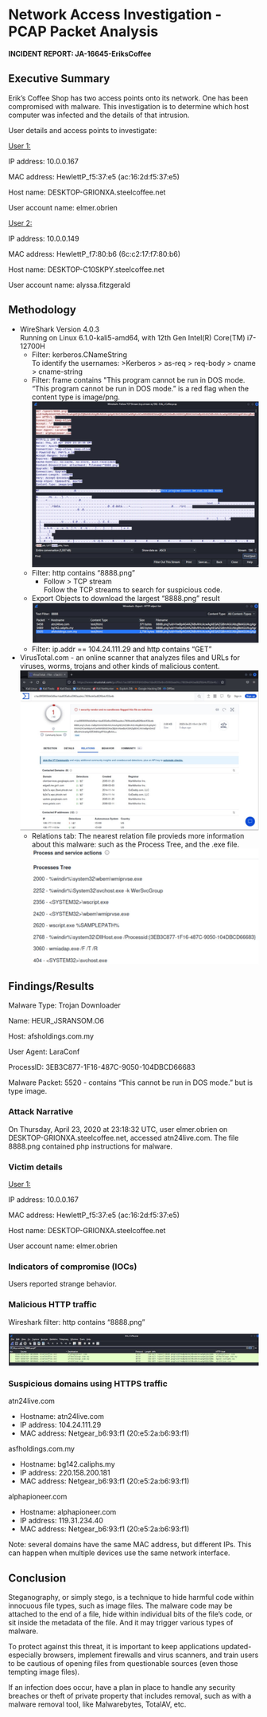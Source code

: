 # Network Access Investigation - PCAP Packet Analysis
<b>INCIDENT REPORT: JA-16645-EriksCoffee </b>

## Executive Summary 
Erik’s Coffee Shop has two access points onto its network. One has been compromised with malware. This investigation is to determine which host computer was infected and the details of that intrusion. 

User details and access points to investigate: 

<u>User 1: </u>

IP address: 10.0.0.167

MAC address: HewlettP_f5:37:e5 (ac:16:2d:f5:37:e5)

Host name: DESKTOP-GRIONXA.steelcoffee.net 

User account name: elmer.obrien

<u>User 2:</u>

IP address: 10.0.0.149

MAC address: HewlettP_f7:80:b6 (6c:c2:17:f7:80:b6) 

Host name: DESKTOP-C10SKPY.steelcoffee.net

User account name: alyssa.fitzgerald

## Methodology 
- WireShark Version 4.0.3    
    Running on Linux 6.1.0-kali5-amd64, with 12th Gen Intel(R) Core(TM) i7-12700H
    - Filter: kerberos.CNameString    
    To identify the usernames: >Kerberos > as-req > req-body > cname > cname-string
    - Filter: frame contains "This program cannot be run in DOS mode.   
    “This program cannot be run in DOS mode.” is a red flag when the content type is image/png. 
    ![DOS red flag](https://github.com/serengetijade/Cyber_Security/blob/main/img/NetworkAccess-DOS.jpg)
    - Filter: http contains “8888.png”        
        - Follow > TCP stream        
        Follow the TCP streams to search for suspicious code. 
    - Export Objects to download the largest “8888.png” result        
        ![Export HTTP Objects](https://github.com/serengetijade/Cyber_Security/blob/main/img/NetworkAccess-ExportObjects.jpg)
    - Filter: ip.addr == 104.24.111.29 and http contains “GET”
- VirusTotal.com  - an online scanner that analyzes files and URLs for viruses, worms, trojans and other kinds of malicious content.     
    ![VirusTotal scan results](https://github.com/serengetijade/Cyber_Security/blob/main/img/NetworkAccess-VirusTotal.jpg)
    - Relations tab: The nearest relation file provieds more information about this malware: such as the Process Tree, and the .exe file.    
    ![VirusTotal process tree](https://github.com/serengetijade/Cyber_Security/blob/main/img/NetworkAccess-ProcessTree.jpg)

## Findings/Results 
Malware Type: Trojan Downloader

Name:  HEUR_JSRANSOM.O6

Host: afsholdings.com.my

User Agent: LaraConf

ProcessID: 3EB3C877-1F16-487C-9050-104DBCD66683

Malware Packet: 5520 - contains “This cannot be run in DOS mode.” but is type image. 

### Attack Narrative
On Thursday, April 23, 2020 at 23:18:32 UTC, user elmer.obrien on DESKTOP-GRIONXA.steelcoffee.net, accessed atn24live.com. The 
file 8888.png contained php instructions for malware. 

### Victim details
<u>User 1:</u>

IP address: 10.0.0.167

MAC address: HewlettP_f5:37:e5 (ac:16:2d:f5:37:e5)

Host name: DESKTOP-GRIONXA.steelcoffee.net 

User account name: elmer.obrien

### Indicators of compromise (IOCs) 
Users reported strange behavior. 

### Malicious HTTP traffic 
Wireshark filter: http contains “8888.png”

![Malicious 8888.png files](https://github.com/serengetijade/Cyber_Security/blob/main/img/NetworkAccess-8888.jpg)

### Suspicious domains using HTTPS traffic 
atn24live.com
* Hostname: atn24live.com
* IP address: 104.24.111.29
* MAC address: Netgear_b6:93:f1 (20:e5:2a:b6:93:f1)

asfholdings.com.my
* Hostname: bg142.caliphs.my
* IP address: 220.158.200.181
* MAC address: Netgear_b6:93:f1 (20:e5:2a:b6:93:f1)

alphapioneer.com
* Hostname: alphapioneer.com
* IP address: 119.31.234.40
* MAC address: Netgear_b6:93:f1 (20:e5:2a:b6:93:f1)

Note: several domains have the same MAC address, but different IPs. This can happen when multiple devices use the same network interface. 

## Conclusion 
Steganography, or simply stego, is a technique to hide harmful code within innocuous file types, such as image files. The malware code may be attached to the end of a file, hide within individual bits of the file’s code, or sit inside the metadata of the file. And it may trigger various types of malware. 

To protect against this threat, it is important to keep applications updated- especially browsers, implement firewalls and virus scanners, and train users to be cautious of opening files from questionable sources (even those tempting image files). 

If an infection does occur, have a plan in place to handle any security breaches or theft of private property that includes removal, such as with a malware removal tool, like Malwarebytes, TotalAV, etc. 
